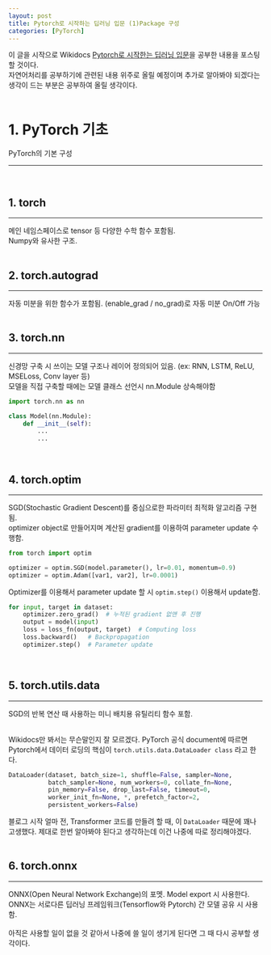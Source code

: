 ```yaml
---
layout: post
title: Pytorch로 시작하는 딥러닝 입문 (1)Package 구성
categories: [PyTorch]
---
```


이 글을 시작으로 Wikidocs [Pytorch로 시작한는 딥러닝 입문](https://wikidocs.net/book/2788)을 공부한 내용을 포스팅할 것이다.  
자연어처리를 공부하기에 관련된 내용 위주로 올릴 예정이며 추가로 알아봐야 되겠다는 생각이 드는 부분은 공부하여 올릴 생각이다.  <br>  <br>

# __1. PyTorch 기초__
PyTorch의 기본 구성

---
<br>

## 1. torch
---
메인 네임스페이스로 tensor 등 다양한 수학 함수 포함됨.<br>
Numpy와 유사한 구조.<br><br>

## 2. torch.autograd
---
자동 미분을 위한 함수가 포함됨. (enable_grad / no_grad)로 자동 미분 On/Off 가능<br><br>

## 3. torch.nn
---
신경망 구축 시 쓰이는 모델 구조나 레이어 정의되어 있음. (ex: RNN, LSTM, ReLU, MSELoss, Conv layer 등)<br>
모델을 직접 구축할 때에는 모델 클래스 선언시 nn.Module 상속해야함

```python
import torch.nn as nn

class Model(nn.Module):
    def __init__(self):
        ...
        ...
```

<br>

## 4. torch.optim
---
SGD(Stochastic Gradient Descent)를 중심으로한 파라미터 최적화 알고리즘 구현됨.
<br>
optimizer object로 만들어지며 계산된 gradient를 이용하여 parameter update 수행함.
```python
from torch import optim

optimizer = optim.SGD(model.parameter(), lr=0.01, momentum=0.9)
optimizer = optim.Adam([var1, var2], lr=0.0001)
```
Optimizer를 이용해서 parameter update 할 시 `optim.step()` 이용해서 update함.
```python
for input, target in dataset:
    optimizer.zero_grad()  # 누적된 gradient 없앤 후 진행
    output = model(input)
    loss = loss_fn(output, target)  # Computing loss
    loss.backward()   # Backpropagation
    optimizer.step()  # Parameter update
```
<br>

## 5. torch.utils.data
---
SGD의 반복 연산 때 사용하는 미니 배치용 유틸리티 함수 포함.<br>
<br>

Wikidocs만 봐서는 무슨말인지 잘 모르겠다. PyTorch 공식 document에 따르면 Pytorch에서 데이터 로딩의 핵심이 `torch.utils.data.DataLoader class` 라고 한다.
```python
DataLoader(dataset, batch_size=1, shuffle=False, sampler=None,
           batch_sampler=None, num_workers=0, collate_fn=None,
           pin_memory=False, drop_last=False, timeout=0,
           worker_init_fn=None, *, prefetch_factor=2,
           persistent_workers=False)
```
블로그 시작 얼마 전, Transformer 코드를 만들려 할 때, 이 `DataLoader` 때문에 꽤나 고생했다. 제대로 한번 알아봐야 된다고 생각하는데 이건 나중에 따로 정리해야겠다.
<br>
<br>

## 6. torch.onnx
---
ONNX(Open Neural Network Exchange)의 포멧. Model export 시 사용한다. ONNX는 서로다른 딥러닝 프레임워크(Tensorflow와 Pytorch) 간 모델 공유 시 사용함.<br><br>
아직은 사용할 일이 없을 것 같아서 나중에 쓸 일이 생기게 된다면 그 때 다시 공부할 생각이다.